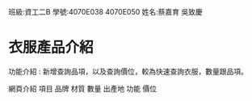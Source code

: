 班級:資工二B
學號:4070E038 4070E050
姓名:蔡嘉育   吳致慶

# 衣服產品介紹
  功能介紹 : 新增查詢品項，以及查詢價位，較為快速查詢衣服，數量跟品項。 
   
  網頁介紹
  項目
  品牌
  材質
  數量
  出產地
  功能
  價位
